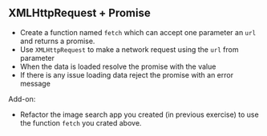 
## XMLHttpRequest + Promise

- Create a function named `fetch` which can accept one parameter an `url` and returns a promise.
- Use `XMLHttpRequest` to make a network request using the `url` from parameter
- When the data is loaded resolve the promise with the value
- If there is any issue loading data reject the promise with an error message

Add-on:

- Refactor the image search app you created (in previous exercise) to use the function `fetch` you crated above.
